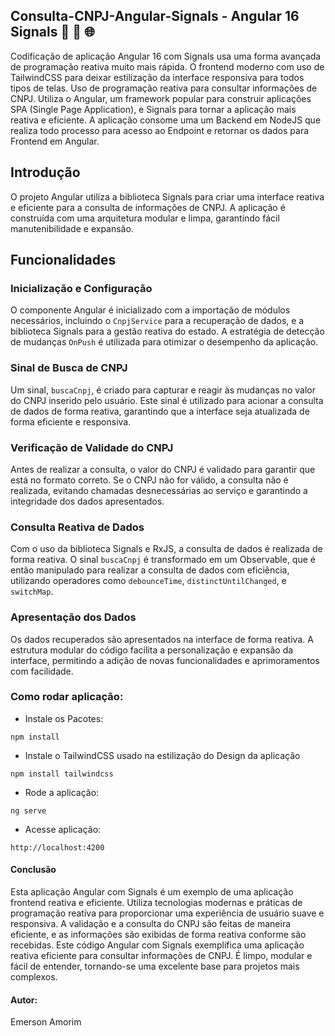 ## Consulta-CNPJ-Angular-Signals - Angular 16 Signals 🚀 🔄 🌐 

Codificação de aplicação Angular 16 com Signals usa uma forma avançada de programação reativa muito mais rápida. O frontend moderno com uso de TailwindCSS para deixar estilização da interface responsiva para todos tipos de telas. Uso de programação reativa para consultar informações de CNPJ. Utiliza o Angular, um framework popular para construir aplicações SPA (Single Page Application), e Signals para tornar a aplicação mais reativa e eficiente.
A aplicação consome uma um Backend em NodeJS que realiza todo processo para acesso ao Endpoint e retornar os dados para Frontend em Angular.


## Introdução

O projeto Angular utiliza a biblioteca Signals para criar uma interface reativa e eficiente para a consulta de informações de CNPJ. A aplicação é construída com uma arquitetura modular e limpa, garantindo fácil manutenibilidade e expansão.

## Funcionalidades

### Inicialização e Configuração

O componente Angular é inicializado com a importação de módulos necessários, incluindo o `CnpjService` para a recuperação de dados, e a biblioteca Signals para a gestão reativa do estado. A estratégia de detecção de mudanças `OnPush` é utilizada para otimizar o desempenho da aplicação.

### Sinal de Busca de CNPJ

Um sinal, `buscaCnpj`, é criado para capturar e reagir às mudanças no valor do CNPJ inserido pelo usuário. Este sinal é utilizado para acionar a consulta de dados de forma reativa, garantindo que a interface seja atualizada de forma eficiente e responsiva.

### Verificação de Validade do CNPJ

Antes de realizar a consulta, o valor do CNPJ é validado para garantir que está no formato correto. Se o CNPJ não for válido, a consulta não é realizada, evitando chamadas desnecessárias ao serviço e garantindo a integridade dos dados apresentados.

### Consulta Reativa de Dados

Com o uso da biblioteca Signals e RxJS, a consulta de dados é realizada de forma reativa. O sinal `buscaCnpj` é transformado em um Observable, que é então manipulado para realizar a consulta de dados com eficiência, utilizando operadores como `debounceTime`, `distinctUntilChanged`, e `switchMap`.

### Apresentação dos Dados

Os dados recuperados são apresentados na interface de forma reativa. A estrutura modular do código facilita a personalização e expansão da interface, permitindo a adição de novas funcionalidades e aprimoramentos com facilidade.


### Como rodar aplicação:

- Instale os Pacotes:

```
npm install
```

- Instale o TailwindCSS usado na estilização do Design da aplicação
```
npm install tailwindcss
```

- Rode a aplicação:
```
ng serve
```

- Acesse aplicação:
```
http://localhost:4200
```


#### Conclusão
Esta aplicação Angular com Signals é um exemplo de uma aplicação frontend reativa e eficiente. Utiliza tecnologias modernas e práticas de programação reativa para proporcionar uma experiência de usuário suave e responsiva. A validação e a consulta do CNPJ são feitas de maneira eficiente, e as informações são exibidas de forma reativa conforme são recebidas.
Este código Angular com Signals exemplifica uma aplicação reativa eficiente para consultar informações de CNPJ. É limpo, modular e fácil de entender, tornando-se uma excelente base para projetos mais complexos.


#### Autor:
Emerson Amorim

